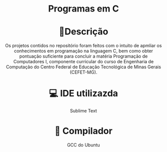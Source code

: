 <h1 align="center">Programas em C</h1>


<h1 align="center">🔎Descrição</h1>
<p align="center">Os projetos contidos no repositório foram feitos com o intuito de apmliar os conhecimentos em programação na linguagem C, bem como obter pontuação suficiente para concluir a matéria Programação de Computadores I, componente curricular do curso de Engenharia de Computação do Centro Federal de Educação Tecnológica de Minas Gerais (CEFET-MG).</p>


<h1 align="center">💻 IDE utilizazda</h1>
<p align="center">Sublime Text</p>

<h1 align="center">🔣 Compilador</h1>
<p align="center">GCC do Ubuntu</p>

